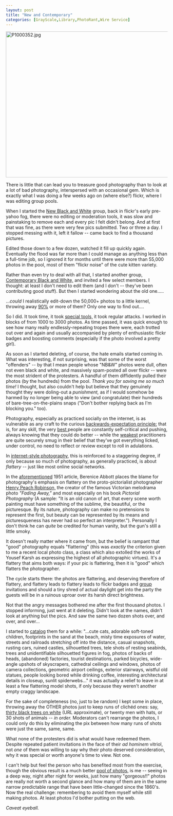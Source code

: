 ```yaml
---
layout: post
title: "New and Contemporary"
categories: [GrayScale,Library,PhotoRant,Wire Service]
---
```

<img alt="P1000352.jpg" src="http://www.botzilla.com/blog/pix2008/P1000352.jpg" width="807" height="454" border="0" />

There is little that can lead you to treasure good photography than to look at a lot of bad photography, interspersed with an occasional gem. Which is exactly what I was doing a few weeks ago on (where else?) flickr, where I was editing group pools.

When I started the <a href="http://www.flickr.com/groups/newblackandwhite/">New Black and White</a> group, back in flickr's early pre-yahoo fog, there were no editing or moderation tools, it was slow and painstaking to remove each and every pic I felt didn't belong. And at first that was fine, as there were very few pics submitted. Two or three a day. I stopped messing with it, left it fallow -- came back to find a thousand pictures. 

Edited those down to a few dozen, watched it fill up quickly again. Eventually the flood was far more than I could manage as anything less than a full-time job, so I ignored it for months until there were more than 55,000 photos in the pool, most of them "flickr noise" of the cute kitten variety.

Rather than even try to deal with all that, I started another group, <a href="http://www.flickr.com/groups/contemporarybw/">Contemporary Black and White,</a> and invited a few select members. I thought: at least I don't need to edit them (and I don't -- they've been contributing good stuff). But then I started wondering about the old one.....

<!--more-->
...<i>could</i> I realistically edit-down the 50,000+ photos to a little kernel, throwing away <a href="http://en.wikipedia.org/wiki/Sturgeon's_law">90%</a> or more of them? Only one way to find out....

So I did. It took time, it took <a href="http://bighugelabs.com/flickr/poolcleaner.php">special tools,</a> it took regular attacks. I worked in blocks of from 1000 to 3000 photos. As time passed, it was quick enough to see how many really endlessly-repeating tropes there were, each trotted out over and again and usually accompanied by plenty of enthusiastic flickr badges and boosting comments (especially if the photo involved a pretty girl).

As soon as I started deleting, of course, the hate emails started coming in. What was interesting, if not surprising, was that some of the worst "offenders" -- by that I mean people whose "NB&W" photos were dull, often not even black and white, and massively spam-posted all over flickr -- were the most strident of the protesters. A handful of them diffidently pulled their photos (by the hundreds) from the pool. <i>Thank you for saving me so much time!</i> I thought, but also couldn't help but believe that they genuinely thought they were doling-out a <i>punishment,</i> as if I would somehow be harmed by no longer being able to view (and congratulate) their hundreds of bare-tree-on-the-plains snaps ("Don't bother replying back as I'm blocking you." too).

Photography, especially as practiced socially on the internet, is as vulnerable as any craft to the curious <a href="http://www.apa.org/monitor/feb03/overestimate.html">backwards-expectation principle:</a> that is, for any skill, the very <a href="http://www.cambridge.org/us/catalogue/catalogue.asp?isbn=052184097X">best </a> people are constantly self-critical and pushing, always knowing that they could do better -- while the <a href="http://en.wikipedia.org/wiki/Dunning-Kruger_effect">weakest</a> practitioners are quite securely smug in their belief that they've got everything licked, under control, no need to reflect or review except to roll in adulations.

In <a href="http://www.flickr.com/groups/57884191@N00/">internet-style photography</a>, this is reinforced to a staggering degree, if only because so much of photography, as generally practiced, is about <i>flattery</i> -- just like most online social networks.

In the <a href="http://www.botzilla.com/blog/archives/000650.html">aforementioned</a> 1951 article, Berenice Abbott  places the blame for photography's emphasis on flattery on the proto-pictorialist photographer <a href="http://en.wikipedia.org/wiki/Henry_Peach_Robinson">Henry Peach Robinson,</a> the creator of the famous Victorian melodrama photo <i>"Fading Away,"</i> and most especially on his book <i>Pictorial Photography</i> (A sample: "It is an old canon of art, that every scene worth painting must have something of the sublime, the beautiful, or the picturesque. By its nature, photography can make no pretensions to represent the first, but beauty can be represented by its means and picturesqueness has never had so perfect an interpreter."). Personally I don't think he can <i>quite</i> be credited for human vanity, but the gun's still a little smoky.

It doesn't really matter where it came from, but the belief is rampant that "good" photography equals "flattering" (this was <i>exactly</i> the criterion given to me a recent local photo class, a class which also extolled the works of Yousef Karsh as expressing the highest of all photographic virtues). It's a flattery that aims both ways: if your pic is flattering, then it is "good" which flatters the photographer.

The cycle starts there: the photos are flattering, and deserving therefore of flattery, and flattery leads to flattery leads to flickr badges and <a href="http://www.flickr.com/groups/exemplaryshots/">group</a> invitations  and should a tiny shred of actual daylight get into the party the guests will be in a ruinous uproar over its harsh direct brightness.

Not that the angry messages bothered me after the first thousand photos. I stopped informing, just went at it deleting. Didn't look at the names, didn't look at anything but the pics. And saw the same two dozen shots over, and over, and over...

I started to <a href="http://www.flickr.com/photos/bjorke/2409242893/">catalog</a> them for a while: "...cute cats, adorable soft-toned children, footprints in the sand at the beach, misty time exposures of water, streets and railroads stretching off into the distance, casual snapshots, rusting cars, ruined castles, silhouetted trees, tele shots of resting seabirds, trees and unidentifiable silhouetted figures in fog, photos of backs of heads, (abandoned) factories, tourist destinations, parked bicycles, wide-angle upshots of skyscrapers, cathedral ceilings and windows, photos of camera collections, geometric airport ceilings, exterior stairways, wistful old statues, people looking bored while drinking coffee, interesting architectural details in closeup, sunlit spiderwebs..." it was actually a relief to leave in at least a few flattering model shots, if only because they weren't another empty craggy landscape.

For the sake of completeness (no, just to be random) I kept some in place, throwing away the OTHER photos just to keep runs of clich&eacute;d ones: say, <a href="http://www.flickr.com/groups/newblackandwhite/pool/page117/">thirty black trees on white</a> (URL approximate), or twenty men with hats, or 30 shots of animals -- <i>in order.</i> Moderators can't rearrange the photos, I could only do this by eliminating the pix between how many runs of shots were just the same, same, same.

What none of the protesters did is what would have redeemed them. Despite repeated patient invitations in the face of their <i>ad hominem</i> vitriol, not <i>one</i> of them was willing to say why their photo deserved consideration, why it was special or worth anyone's time to view. Not one.

I can't help but feel the person who has benefited most from the exercise, though the obvious result is a much better <a href="http://www.flickr.com/groups/newblackandwhite/pool/">pool of photos,</a>  is me -- seeing in a deep way, night after night for weeks, just how many "gorgeous!!" photos are really not worth a second glance and how many of them are in the same narrow predictable range that have been little-changed since the 1860's. Now the real challenge: remembering to avoid them myself while still making photos. At least photos I'd bother putting on the web.

<i>Caveat eyeball.</i>
